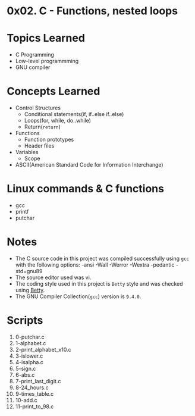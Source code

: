 # 0x02. C - Functions, nested loops

# Topics Learned
* C Programming
* Low-level programmming
* GNU compiler

# Concepts Learned
* Control Structures
  * Conditional statements(if, if..else if..else)
  * Loops(for, while, do..while)
  * Return(`return`)
* Functions
  * Function prototypes
  * Header files
* Variables
  * Scope
* ASCII(American Standard Code for Information Interchange)


# Linux commands & C functions
* gcc
* printf
* putchar

# Notes
* The C source code in this project was compiled successfully using `gcc` with the following options: -ansi -Wall -Werror -Wextra -pedantic -std=gnu89
* The source editor used was vi.
* The coding style used in this project is `Betty` style and was checked using [Betty](https://github.com/holbertonschool/Betty.git).
* The GNU Compiler Collection(`gcc`) version is `9.4.0`.

# Scripts
1. 0-putchar.c 
2. 1-alphabet.c 
3. 2-print_alphabet_x10.c
4. 3-islower.c
5. 4-isalpha.c
6. 5-sign.c
7. 6-abs.c
8. 7-print_last_digit.c
9. 8-24_hours.c
10. 9-times_table.c
11. 10-add.c
12. 11-print_to_98.c
